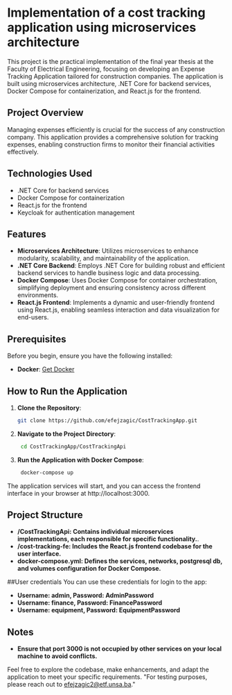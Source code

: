 # Implementation of a cost tracking application using microservices architecture

This project is the practical implementation of the final year thesis at the Faculty of Electrical Engineering, focusing on developing an Expense Tracking Application tailored for construction companies. The application is built using microservices architecture, .NET Core for backend services, Docker Compose for containerization, and React.js for the frontend.

## Project Overview

Managing expenses efficiently is crucial for the success of any construction company. This application provides a comprehensive solution for tracking expenses, enabling construction firms to monitor their financial activities effectively.

## Technologies Used

- .NET Core for backend services
- Docker Compose for containerization
- React.js for the frontend
- Keycloak for authentication management


## Features

- **Microservices Architecture**: Utilizes microservices to enhance modularity, scalability, and maintainability of the application.
- **.NET Core Backend**: Employs .NET Core for building robust and efficient backend services to handle business logic and data processing.
- **Docker Compose**: Uses Docker Compose for container orchestration, simplifying deployment and ensuring consistency across different environments.
- **React.js Frontend**: Implements a dynamic and user-friendly frontend using React.js, enabling seamless interaction and data visualization for end-users.

## Prerequisites

Before you begin, ensure you have the following installed:

- **Docker**: [Get Docker](https://www.docker.com/get-started)


## How to Run the Application

1. **Clone the Repository**:

   ```bash
   git clone https://github.com/efejzagic/CostTrackingApp.git
2. **Navigate to the Project Directory**:
   
   ```bash
    cd CostTrackingApp/CostTrackingApi
3. **Run the Application with Docker Compose**:
   
   ```bash
    docker-compose up

The application services will start, and you can access the frontend interface in your browser at http://localhost:3000.

## Project Structure


- **/CostTrackingApi: Contains individual microservices implementations, each responsible for specific functionality.**.
- **/cost-tracking-fe: Includes the React.js frontend codebase for the user interface.**
- **docker-compose.yml: Defines the services, networks, postgresql db, and volumes configuration for Docker Compose.**

##User credentials
You can use these credentials for login to the app: 
- **Username: admin, Password: AdminPassword**
- **Username: finance, Password: FinancePassword**
- **Username: equipment, Password: EquipmentPassword**


## Notes

- **Ensure that port 3000 is not occupied by other services on your local machine to avoid conflicts.**

Feel free to explore the codebase, make enhancements, and adapt the application to meet your specific requirements.
"For testing purposes, please reach out to [efejzagic2@etf.unsa.ba](mailto:efejzagic2@etf.unsa.ba)."





